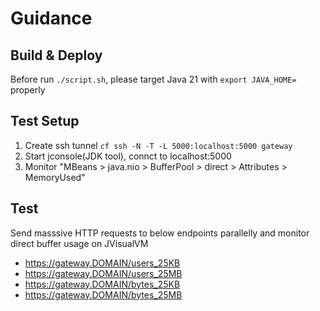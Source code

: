 # Guidance

## Build & Deploy
Before run `./script.sh`, please target Java 21 with `export JAVA_HOME=` properly

## Test Setup
1. Create ssh tunnel `cf ssh -N -T -L 5000:localhost:5000 gateway`
2. Start jconsole(JDK tool), connct to localhost:5000
3. Monitor "MBeans > java.nio > BufferPool > direct > Attributes > MemoryUsed"

## Test
Send masssive HTTP requests to below endpoints parallelly and monitor direct buffer usage on JVisualVM
- https://gateway.DOMAIN/users_25KB
- https://gateway.DOMAIN/users_25MB
- https://gateway.DOMAIN/bytes_25KB
- https://gateway.DOMAIN/bytes_25MB